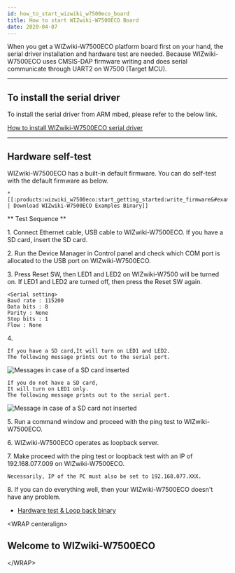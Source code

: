 ```yaml
---
id: how_to_start_wizwiki_w7500eco_board
title: How to start WIZwiki-W7500ECO Board
date: 2020-04-07
---
```


When you get a WIZwiki-W7500ECO platform board first on your hand, the
serial driver installation and hardware test are needed. Because
WIZwiki-W7500ECO uses CMSIS-DAP firmware writing and does serial
communicate through UART2 on W7500 (Target MCU).  

-----

## To install the serial driver

To install the serial driver from ARM mbed, please refer to the below
link.

[How to install WIZwiki-W7500ECO serial driver](how_to_install_wizwiki_w7500eco_driver)

-----

## Hardware self-test

WIZwiki-W7500ECO has a built-in default firmware. You can do self-test
with the default firmware as below.

    *[[:products:wizwiki_w7500eco:start_getting_started:write_firmware&#examples_binary | Download WIZwiki-W7500ECO Examples Binary]]

\*\* Test Sequence \*\*

1\. Connect Ethernet cable, USB cable to WIZwiki-W7500ECO. If you have a
SD card, insert the SD card.

2\. Run the Device Manager in Control panel and check which COM port is
allocated to the USB port on WIZwiki-W7500ECO.

3\. Press Reset SW, then LED1 and LED2 on WIZwiki-W7500 will be turned
on. If LED1 and LED2 are turned off, then press the Reset SW again.

    <Serial setting>
    Baud rate : 115200
    Data bits : 8
    Parity : None
    Stop bits : 1
    Flow : None

4\.

    If you have a SD card,It will turn on LED1 and LED2.
    The following message prints out to the serial port.

![Messages in case of a SD card
inserted](/img/products/wizwiki_w7500/getting_started/wizwiki_serial_ok.png)

    If you do not have a SD card,
    It will turn on LED1 only.
    The following message prints out to the serial port.

![Message in case of a SD card not
inserted](/img/products/wizwiki_w7500/getting_started/wizwiki_serial_sdcard.png)

5\. Run a command window and proceed with the ping test to
WIZwiki-W7500ECO.

6\. WIZwiki-W7500ECO operates as loopback server.

7\. Make proceed with the ping test or loopback test with an IP of
192.168.077.009 on WIZwiki-W7500ECO.

    Necessarily, IP of the PC must also be set to 192.168.077.XXX.

8\. If you can do everything well, then your WIZwiki-W7500ECO doesn't
have any problem.

* [Hardware test & Loop back binary](/img/products/wizwiki_w7500eco/start_getting_started/wizwiki-w7500eco_wztoe_manu.zip)

\<WRAP centeralign\>

## Welcome to WIZwiki-W7500ECO

\</WRAP\>